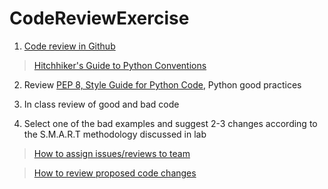 # CodeReviewExercise

1. [Code review in Github](https://github.com/features/code-review/) 
> [Hitchhiker's Guide to Python Conventions](https://docs.python-guide.org/writing/style/#conventions)
2. Review [PEP 8, Style Guide for Python Code](https://www.python.org/dev/peps/pep-0008/), Python good practices

2. In class review of good and bad code 

3. Select one of the bad examples and suggest 2-3 changes according to the S.M.A.R.T methodology discussed in lab 
> [How to assign issues/reviews to team](https://help.github.com/en/articles/assigning-issues-and-pull-requests-to-other-github-users)

> [How to review proposed code changes](https://help.github.com/en/articles/reviewing-proposed-changes-in-a-pull-request)

